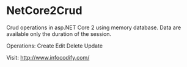 # NetCore2Crud
Crud operations in asp.NET Core 2 using memory database. Data are available only the duration of the session.

Operations:
Create
Edit
Delete
Update

Visit: http://www.infocodify.com/

